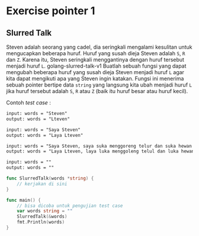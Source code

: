 # Exercise pointer 1

## Slurred Talk

Steven adalah seorang yang cadel, dia seringkali mengalami kesulitan untuk mengucapkan beberapa huruf. Huruf yang susah dieja Steven adalah `S`, `R` dan `Z`. Karena itu, Steven seringkali menggantinya dengan huruf tersebut menjadi huruf `L`.
golang-slurred-talk-v1
Buatlah sebuah fungsi yang dapat mengubah beberapa huruf yang susah dieja Steven menjadi huruf `L` agar kita dapat mengikuti apa yang Steven ingin katakan. Fungsi ini menerima sebuah pointer bertipe data `string` yang langsung kita ubah menjadi huruf `L` jika huruf tersebut adalah `S`, `R` atau `Z` (baik itu huruf besar atau huruf kecil).

Contoh _test case_ :

```txt
input: words = "Steven"
output: words = "Lteven"

input: words = "Saya Steven"
output: words = "Laya Lteven"

input: words = "Saya Steven, saya suka menggoreng telur dan suka hewan zebra"
output: words = "Laya Lteven, laya luka menggoleng telul dan luka hewan lebra"

input: words = ""
output: words = ""
```

```go
func SlurredTalk(words *string) {
    // kerjakan di sini
}

func main() {
    // bisa dicoba untuk pengujian test case
    var words string = ""
    SlurredTalk(&words)
    fmt.Println(words)
}
```
